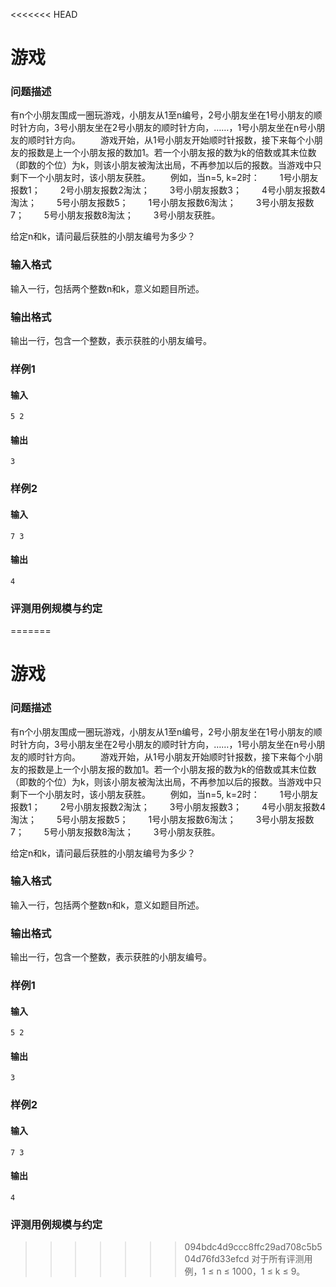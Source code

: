 <<<<<<< HEAD
# 游戏



### 问题描述

有n个小朋友围成一圈玩游戏，小朋友从1至n编号，2号小朋友坐在1号小朋友的顺时针方向，3号小朋友坐在2号小朋友的顺时针方向，……，1号小朋友坐在n号小朋友的顺时针方向。
　　游戏开始，从1号小朋友开始顺时针报数，接下来每个小朋友的报数是上一个小朋友报的数加1。若一个小朋友报的数为k的倍数或其末位数（即数的个位）为k，则该小朋友被淘汰出局，不再参加以后的报数。当游戏中只剩下一个小朋友时，该小朋友获胜。
　　例如，当n=5, k=2时：
　　1号小朋友报数1；
　　2号小朋友报数2淘汰；
　　3号小朋友报数3；
　　4号小朋友报数4淘汰；
　　5号小朋友报数5；
　　1号小朋友报数6淘汰；
　　3号小朋友报数7；
　　5号小朋友报数8淘汰；
　　3号小朋友获胜。

给定n和k，请问最后获胜的小朋友编号为多少？



### 输入格式

输入一行，包括两个整数n和k，意义如题目所述。



### 输出格式

输出一行，包含一个整数，表示获胜的小朋友编号。



### 样例1

#### 输入

```
5 2
```

#### 输出

```
3
```



### 样例2

#### 输入

```
7 3
```

#### 输出

```
4
```





### 评测用例规模与约定

=======
# 游戏



### 问题描述

有n个小朋友围成一圈玩游戏，小朋友从1至n编号，2号小朋友坐在1号小朋友的顺时针方向，3号小朋友坐在2号小朋友的顺时针方向，……，1号小朋友坐在n号小朋友的顺时针方向。
　　游戏开始，从1号小朋友开始顺时针报数，接下来每个小朋友的报数是上一个小朋友报的数加1。若一个小朋友报的数为k的倍数或其末位数（即数的个位）为k，则该小朋友被淘汰出局，不再参加以后的报数。当游戏中只剩下一个小朋友时，该小朋友获胜。
　　例如，当n=5, k=2时：
　　1号小朋友报数1；
　　2号小朋友报数2淘汰；
　　3号小朋友报数3；
　　4号小朋友报数4淘汰；
　　5号小朋友报数5；
　　1号小朋友报数6淘汰；
　　3号小朋友报数7；
　　5号小朋友报数8淘汰；
　　3号小朋友获胜。

给定n和k，请问最后获胜的小朋友编号为多少？



### 输入格式

输入一行，包括两个整数n和k，意义如题目所述。



### 输出格式

输出一行，包含一个整数，表示获胜的小朋友编号。



### 样例1

#### 输入

```
5 2
```

#### 输出

```
3
```



### 样例2

#### 输入

```
7 3
```

#### 输出

```
4
```





### 评测用例规模与约定

>>>>>>> 094bdc4d9ccc8ffc29ad708c5b504d76fd33efcd
对于所有评测用例，1 ≤ n ≤ 1000，1 ≤ k ≤ 9。